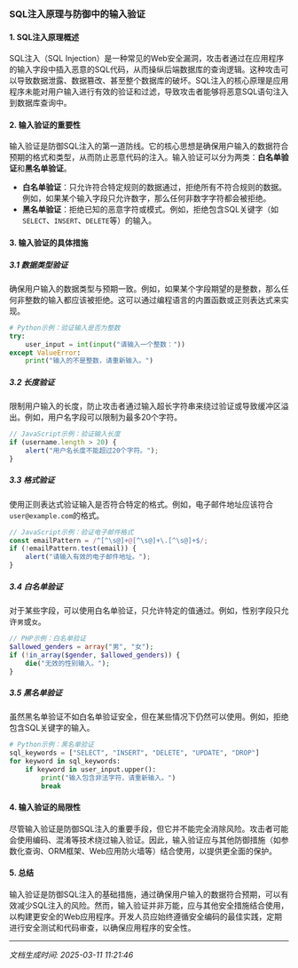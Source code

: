 ### SQL注入原理与防御中的输入验证

#### 1. SQL注入原理概述
SQL注入（SQL Injection）是一种常见的Web安全漏洞，攻击者通过在应用程序的输入字段中插入恶意的SQL代码，从而操纵后端数据库的查询逻辑。这种攻击可以导致数据泄露、数据篡改、甚至整个数据库的破坏。SQL注入的核心原理是应用程序未能对用户输入进行有效的验证和过滤，导致攻击者能够将恶意SQL语句注入到数据库查询中。

#### 2. 输入验证的重要性
输入验证是防御SQL注入的第一道防线。它的核心思想是确保用户输入的数据符合预期的格式和类型，从而防止恶意代码的注入。输入验证可以分为两类：**白名单验证**和**黑名单验证**。

- **白名单验证**：只允许符合特定规则的数据通过，拒绝所有不符合规则的数据。例如，如果某个输入字段只允许数字，那么任何非数字字符都会被拒绝。
- **黑名单验证**：拒绝已知的恶意字符或模式。例如，拒绝包含SQL关键字（如`SELECT`、`INSERT`、`DELETE`等）的输入。

#### 3. 输入验证的具体措施

##### 3.1 数据类型验证
确保用户输入的数据类型与预期一致。例如，如果某个字段期望的是整数，那么任何非整数的输入都应该被拒绝。这可以通过编程语言的内置函数或正则表达式来实现。

```python
# Python示例：验证输入是否为整数
try:
    user_input = int(input("请输入一个整数："))
except ValueError:
    print("输入的不是整数，请重新输入。")
```

##### 3.2 长度验证
限制用户输入的长度，防止攻击者通过输入超长字符串来绕过验证或导致缓冲区溢出。例如，用户名字段可以限制为最多20个字符。

```javascript
// JavaScript示例：验证输入长度
if (username.length > 20) {
    alert("用户名长度不能超过20个字符。");
}
```

##### 3.3 格式验证
使用正则表达式验证输入是否符合特定的格式。例如，电子邮件地址应该符合`user@example.com`的格式。

```javascript
// JavaScript示例：验证电子邮件格式
const emailPattern = /^[^\s@]+@[^\s@]+\.[^\s@]+$/;
if (!emailPattern.test(email)) {
    alert("请输入有效的电子邮件地址。");
}
```

##### 3.4 白名单验证
对于某些字段，可以使用白名单验证，只允许特定的值通过。例如，性别字段只允许`男`或`女`。

```php
// PHP示例：白名单验证
$allowed_genders = array("男", "女");
if (!in_array($gender, $allowed_genders)) {
    die("无效的性别输入。");
}
```

##### 3.5 黑名单验证
虽然黑名单验证不如白名单验证安全，但在某些情况下仍然可以使用。例如，拒绝包含SQL关键字的输入。

```python
# Python示例：黑名单验证
sql_keywords = ["SELECT", "INSERT", "DELETE", "UPDATE", "DROP"]
for keyword in sql_keywords:
    if keyword in user_input.upper():
        print("输入包含非法字符，请重新输入。")
        break
```

#### 4. 输入验证的局限性
尽管输入验证是防御SQL注入的重要手段，但它并不能完全消除风险。攻击者可能会使用编码、混淆等技术绕过输入验证。因此，输入验证应与其他防御措施（如参数化查询、ORM框架、Web应用防火墙等）结合使用，以提供更全面的保护。

#### 5. 总结
输入验证是防御SQL注入的基础措施，通过确保用户输入的数据符合预期，可以有效减少SQL注入的风险。然而，输入验证并非万能，应与其他安全措施结合使用，以构建更安全的Web应用程序。开发人员应始终遵循安全编码的最佳实践，定期进行安全测试和代码审查，以确保应用程序的安全性。

---

*文档生成时间: 2025-03-11 11:21:46*
